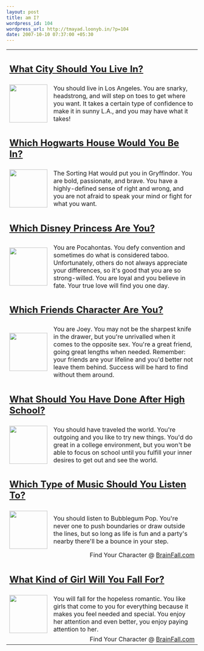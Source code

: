 ```yaml
--- 
layout: post
title: am I?
wordpress_id: 104
wordpress_url: http://tmayad.loonyb.in/?p=104
date: 2007-10-10 07:37:00 +05:30
---
```

<table>
<tr><td colspan="2"><a href="http://www.brainfall.com/test27_1.php"><h2>What City Should You Live In?</h2></a></td></tr><tr><td><img src="http://img.brainfall.com/images/test27/Los_Angeles.jpg" width="100" /></td><td> You should live in Los Angeles. You are snarky, headstrong, and will step on toes to get where you want.  It takes a certain type of confidence to make it in sunny L.A., and you may have what it takes!</td></tr>
<tr><td colspan="2"><a href="http://www.brainfall.com/test25_1.php"><h2>Which Hogwarts House Would You Be In?</h2></a></td></tr><tr><td><img src="http://img.brainfall.com/images/test25/Gryffindor.jpg" width="100" /></td><td> The Sorting Hat would put you in Gryffindor. You are bold, passionate, and brave.  You have a highly-defined sense of right and wrong, and you are not afraid to speak your mind or fight for what you want.</td></tr>
<tr><td colspan="2"><a href="http://www.brainfall.com/test6_1.php"><h2>Which Disney Princess Are You?</h2></a></td></tr><tr><td><img src="http://img.brainfall.com/images/test6/Pocahontas.jpg" width="100" /></td><td> You are Pocahontas. You defy convention and sometimes do what is considered taboo. Unfortunately, others do not always appreciate your differences, so it's good that you are so strong-willed. You are loyal and you believe in fate. Your true love will find you one day.</td></tr>
<tr><td colspan="2"><a href="http://www.brainfall.com/test20_1.php"><h2>Which Friends Character Are You?</h2></a></td></tr><tr><td><img src="http://img.brainfall.com/images/test20/Joey.jpg" width="100" /></td><td> You are Joey. You may not be the sharpest knife in the drawer, but you're unrivalled when it comes to the opposite sex.  You're a great friend, going great lengths when needed. Remember: your friends are your lifeline and you'd better not leave them behind. Success will be hard to find without them around.</td></tr>
<tr><td colspan="2"><a href="http://www.brainfall.com/test7_1.php"><h2>What Should You Have Done After High School?</h2></a></td></tr><tr><td><img src="http://img.brainfall.com/images/test7/traveled_the_world.jpg" width="100" /></td><td> You should have traveled the world. You're outgoing and you like to try new things. You'd do great in a college environment, but you won't be able to focus on school until you fulfill your inner desires to get out and see the world.</td></tr>
<tr><td colspan="2"><a href="http://www.brainfall.com/test32_1.php"><h2>Which Type of Music Should You Listen To?</h2></a></td></tr><tr><td><img src="http://img.brainfall.com/images/test32/Bubblegum_Pop.jpg" width="100" /></td><td> You should listen to Bubblegum Pop. You're never one to push boundaries or draw outside the lines, but so long as life is fun and a party's nearby there'll be a bounce in your step.</td></tr>
<tr><td colspan="2" align="right">Find Your Character @ <a href="http://www.brainfall.com">BrainFall.com</a></td></tr>
<tr><td colspan="2"><a href="http://www.brainfall.com/test40_1.php"><h2>What Kind of Girl Will You Fall For?</h2></a></td></tr><tr><td><img src="http://img.brainfall.com/images/test40/the_hopeless_romantic.jpg" width="100" /></td><td> You will fall for the hopeless romantic. You like girls that come to you for everything because it makes you feel needed and special. You enjoy her attention and even better, you enjoy paying attention to her.</td></tr><tr><td colspan="2" align="right">Find Your Character @ <a href="http://www.brainfall.com">BrainFall.com</a></td></tr>
</table>
